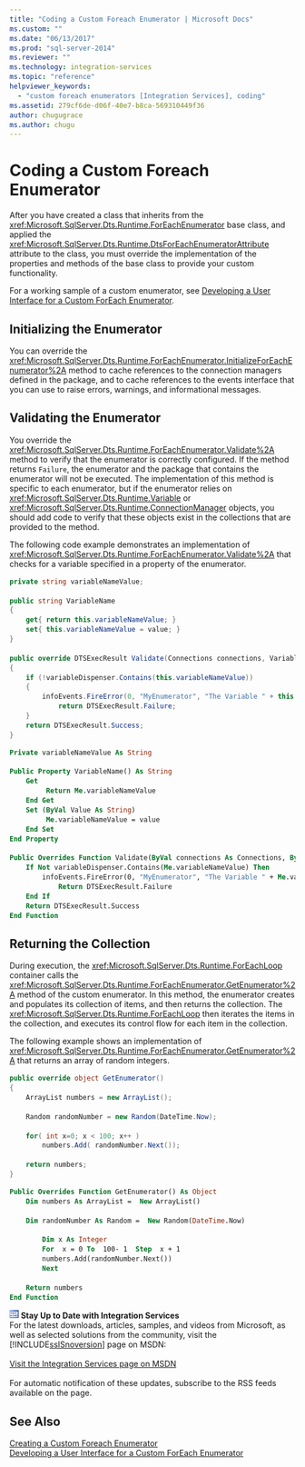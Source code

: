 ```yaml
---
title: "Coding a Custom Foreach Enumerator | Microsoft Docs"
ms.custom: ""
ms.date: "06/13/2017"
ms.prod: "sql-server-2014"
ms.reviewer: ""
ms.technology: integration-services
ms.topic: "reference"
helpviewer_keywords: 
  - "custom foreach enumerators [Integration Services], coding"
ms.assetid: 279cf6de-d06f-40e7-b8ca-569310449f36
author: chugugrace
ms.author: chugu
---
```

# Coding a Custom Foreach Enumerator
  After you have created a class that inherits from the <xref:Microsoft.SqlServer.Dts.Runtime.ForEachEnumerator> base class, and applied the <xref:Microsoft.SqlServer.Dts.Runtime.DtsForEachEnumeratorAttribute> attribute to the class, you must override the implementation of the properties and methods of the base class to provide your custom functionality.  
  
 For a working sample of a custom enumerator, see [Developing a User Interface for a Custom ForEach Enumerator](developing-a-user-interface-for-a-custom-foreach-enumerator.md).  
  
## Initializing the Enumerator  
 You can override the <xref:Microsoft.SqlServer.Dts.Runtime.ForEachEnumerator.InitializeForEachEnumerator%2A> method to cache references to the connection managers defined in the package, and to cache references to the events interface that you can use to raise errors, warnings, and informational messages.  
  
## Validating the Enumerator  
 You override the <xref:Microsoft.SqlServer.Dts.Runtime.ForEachEnumerator.Validate%2A> method to verify that the enumerator is correctly configured. If the method returns `Failure`, the enumerator and the package that contains the enumerator will not be executed. The implementation of this method is specific to each enumerator, but if the enumerator relies on <xref:Microsoft.SqlServer.Dts.Runtime.Variable> or <xref:Microsoft.SqlServer.Dts.Runtime.ConnectionManager> objects, you should add code to verify that these objects exist in the collections that are provided to the method.  
  
 The following code example demonstrates an implementation of <xref:Microsoft.SqlServer.Dts.Runtime.ForEachEnumerator.Validate%2A> that checks for a variable specified in a property of the enumerator.  
  
```csharp  
private string variableNameValue;  
  
public string VariableName  
{  
    get{ return this.variableNameValue; }  
    set{ this.variableNameValue = value; }  
}  
  
public override DTSExecResult Validate(Connections connections, VariableDispenser variableDispenser, IDTSInfoEvents infoEvents, IDTSLogging log)  
{  
    if (!variableDispenser.Contains(this.variableNameValue))  
    {  
        infoEvents.FireError(0, "MyEnumerator", "The Variable " + this.variableNameValue + " does not exist in the collection.", "", 0);  
            return DTSExecResult.Failure;  
    }  
    return DTSExecResult.Success;  
}  
```  
  
```vb  
Private variableNameValue As String  
  
Public Property VariableName() As String  
    Get   
         Return Me.variableNameValue  
    End Get  
    Set (ByVal Value As String)   
         Me.variableNameValue = value  
    End Set  
End Property  
  
Public Overrides Function Validate(ByVal connections As Connections, ByVal variableDispenser As VariableDispenser, ByVal infoEvents As IDTSInfoEvents, ByVal log As IDTSLogging) As DTSExecResult  
    If Not variableDispenser.Contains(Me.variableNameValue) Then  
        infoEvents.FireError(0, "MyEnumerator", "The Variable " + Me.variableNameValue + " does not exist in the collection.", "", 0)  
            Return DTSExecResult.Failure  
    End If  
    Return DTSExecResult.Success  
End Function  
```  
  
## Returning the Collection  
 During execution, the <xref:Microsoft.SqlServer.Dts.Runtime.ForEachLoop> container calls the <xref:Microsoft.SqlServer.Dts.Runtime.ForEachEnumerator.GetEnumerator%2A> method of the custom enumerator. In this method, the enumerator creates and populates its collection of items, and then returns the collection. The <xref:Microsoft.SqlServer.Dts.Runtime.ForEachLoop> then iterates the items in the collection, and executes its control flow for each item in the collection.  
  
 The following example shows an implementation of <xref:Microsoft.SqlServer.Dts.Runtime.ForEachEnumerator.GetEnumerator%2A> that returns an array of random integers.  
  
```csharp  
public override object GetEnumerator()  
{  
    ArrayList numbers = new ArrayList();  
  
    Random randomNumber = new Random(DateTime.Now);  
  
    for( int x=0; x < 100; x++ )  
        numbers.Add( randomNumber.Next());  
  
    return numbers;  
}  
```  
  
```vb  
Public Overrides Function GetEnumerator() As Object  
    Dim numbers As ArrayList =  New ArrayList()   
  
    Dim randomNumber As Random =  New Random(DateTime.Now)   
  
        Dim x As Integer  
        For  x = 0 To  100- 1  Step  x + 1  
        numbers.Add(randomNumber.Next())  
        Next  
  
    Return numbers  
End Function  
```  
  
![Integration Services icon (small)](../../media/dts-16.gif "Integration Services icon (small)")  **Stay Up to Date with Integration Services**<br /> For the latest downloads, articles, samples, and videos from Microsoft, as well as selected solutions from the community, visit the [!INCLUDE[ssISnoversion](../../../includes/ssisnoversion-md.md)] page on MSDN:<br /><br /> [Visit the Integration Services page on MSDN](https://go.microsoft.com/fwlink/?LinkId=136655)<br /><br /> For automatic notification of these updates, subscribe to the RSS feeds available on the page.  
  
## See Also  
 [Creating a Custom Foreach Enumerator](creating-a-custom-foreach-enumerator.md)   
 [Developing a User Interface for a Custom ForEach Enumerator](developing-a-user-interface-for-a-custom-foreach-enumerator.md)  
  
  
